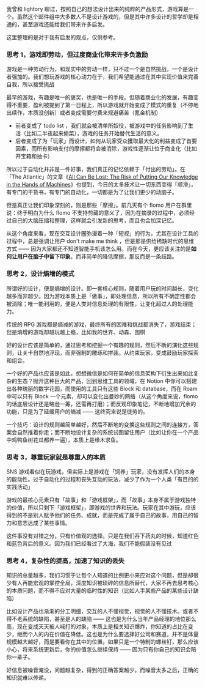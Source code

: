我曾和 lightory 聊过，按照自己的想法设计出来的纯粹的产品形式，游戏算是一个。虽然这个邮件组中大多数人不是设计游戏的，但是其中许多设计的哲学却是相通的，甚至游戏还能给我们带来许多启发。

这里整理的是对于我有启发的观点，仅供参考。

### **思考 1，游戏即劳动，但过度商业化带来许多负激励**

游戏是一种劳动行为，和现实中的劳动一样，只不过一个是自然挑战，一个是设计者强加的。我们想玩游戏的核心动力在于，我们希望能通过在其中实现价值来完善自我，所以接受挑战

最早的游戏，有趣是唯一的褒奖，也是唯一的手段。但随着商业化的发展，有趣变得不重要，盈利被提到了第一日程上，所以游戏就开始变成了模式的重复（不停地出续作，本质没创新）或者变成需要付费来规避痛苦（氪金机制）

-   前者变成了 todo list ，我们就会被清单所奴役，被游戏中的任务影响到了生活（比如二半夜起来偷菜），游戏的任务开始替代生活的意义。
-   后者变成了为「玩家」而设计，如何从玩家受众攫取最大化的利益变成了首要因素，而所有影响支付的摩擦都将会被消除，游戏性逐渐让位于商业化（比如开宝箱和抽卡）

所以过于自动化并非是一件好事，我们真正的记忆依赖于「付出的劳动」。在「The Atlantic」的文章《[All Can Be Lost: The Risk of Putting Our Knowledge in the Hands of Machines](https://www.theatlantic.com/magazine/archive/2013/11/the-great-forgetting/309516/)》也提到，今日的太多技术让一切东西变得「顺滑」，有专门的干货书，有专门的自动化，一切都是为了让我们更少的动脑子。

但是真正让我们印象深刻的，则是那些「摩擦」。前几天有个 flomo 用户在群里说：终于明白为什么 flomo 不支持剪藏的意义了，因为在摘录的过程中，必须经过自己的大脑压缩和整理，这样就会引发新的思考，而且也会加深记忆。

从这个角度来看，现在交互设计圈弥漫着一种「短视」的行为，尤其在设计工具的过程中，总是强调让用户 don't make me think ，但是那是供给稀缺时代的思维方式 —— 因为大家都还不知道智能手机该怎么用。而在今天，更应该关注的是**如何让用户在脑子中留下印象**，而非简单的降低摩擦，那反而是一条歧路。

### **思考 2，设计熵增的模式**

所谓好的设计，便是熵增的设计。即一套核心规则，随着用户玩的时间越长，变化越多而非越少。因为游戏本质上是「做事」，即处理信息，所以所有不确定性都会被消除；唯一能利用的，便是人类对信息处理的有限性，让变化超过人的处理能力。

传统的 RPG 游戏都是熵减的游戏，最终所有的困难和挑战都消失了，游戏结束；但是熵增的游戏却越玩越上瘾，比如我的世界、动森、围棋

好的设计应该是简单的，通过思考和挖掘一个有趣的规则，然后不断的演化这些规则，让关卡自然地浮现，而非强制的雕琢和拼装。从约束玩家，变成鼓励玩家探索和组合。

一个好的产品也应该是如此，想想微信是如何在简单的信息架构下衍生出来如此复杂的生态？抛开这种巨大的产品，回到思维工具的领域，在 Notion 中你可以搭建出各种瑰丽的数字花园，而使用的工具只有这些 Block 和 database，而在 Roam 中可以只有 Block 一个元素，却可以变化出曼妙的网络（从这个角度来说，flomo 的话底层设计还是略逊一筹，还需再打磨）；而反观印象笔记，不断地增加冗余的功能，只是为了延缓用户的熵减 —— 这终究来说是徒劳的。

一个技巧：设计的规则越简单越好，然后不断地的变换这些规则之间的连接方，答案会自然推着你走；而不断地设计复杂的系统试图留住用户（比如让你在一个产品中鸡鸭鱼树花瓜都养一遍），本质上是缘木求鱼。

### **思考 3，尊重玩家就是尊重人的本质**

SNS 游戏看似在玩游戏，但实际上是游戏在「饲养」玩家，没有发挥人们的本身的能动性。过于自动化的过程和丧失互动的玩法，减少了作为一个人类「有目的的实践活动」

游戏的最核心元素只有「故事」和「游戏框架」，而「故事」本身不属于游戏独特的价值，所以只剩下「游戏框架」，即游戏的世界和玩法。玩家在其中游玩，应该得到的不是别人赋予他们的任务、成就，而是完成了属于自己的故事，用自己的智力和意志达成了某些事情。

这件事没有对错之分，只有价值观的选择。只是在我们吞下药丸的时候，知道红色和蓝色背后的意义。因为我们已经看过了大海，我们不能假装没有见过

### **思考 4，复杂性的提高，加速了知识的丢失**

知识的总量越多，我们习惯于让每个人知道的比例更小来应对这个问题，但是却很少有人再能宏观的掌控全局，深度知识被琐碎的信息所替代，大家不再去思考核心的本质问题，而不得不应对大量的临时性的知识（比如人手某些产品的某些设计缺陷）

比如设计产品也渐渐的分工明细，交互的人不懂视觉，视觉的人不懂技术。或者不得不老系统的缺陷，甚至是人的缺陷 —— 这也是为什么当年产品经理的地位那么高，现在变成天天被人喊打的对象，本质上是相关知识爆炸，你知道的占比在变少，继而个人的内在价值在降低。这也是为什么要选择好公司和赛道，并不是体量规模越大越好，而是要看你在其中的位置。如果只是一个特制的螺丝钉，那么应该小心，将来系统更新后，你的价值怎么继续保持 —— 因为只有你自己的知识会陪你一辈子。

好信息被噪音淹没，问题越复杂，得到的正确答案越少。而噪音太多之后，正确的知识就难以传递。